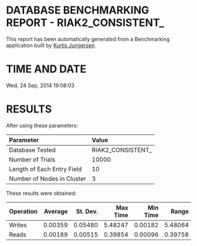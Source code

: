 DATABASE BENCHMARKING REPORT - RIAK2_CONSISTENT_
=========================================

This report has been automatically generated from a Benchmarking application
built by [Kurtis Jungersen](http://kmjungersen.com).

TIME AND DATE
=============

Wed, 24 Sep, 2014 19:08:03


RESULTS
=======

After using these parameters:

| Parameter                  | Value             |
|:---------------------------|:------------------|
| Database Tested            | RIAK2_CONSISTENT_ |
| Number of Trials           | 10000             |
| Length of Each Entry Field | 10                |
| Number of Nodes in Cluster | 3                 |

These results were obtained:

| Operation   |   Average |   St. Dev. |   Max Time |   Min Time |   Range |
|:------------|----------:|-----------:|-----------:|-----------:|--------:|
| Writes      |   0.00359 |    0.05480 |    5.48247 |    0.00182 | 5.48064 |
| Reads       |   0.00189 |    0.00515 |    0.39854 |    0.00096 | 0.39758 |